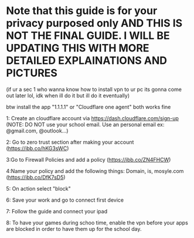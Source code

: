 # Note that this guide is for your privacy purposed only AND THIS IS NOT THE FINAL GUIDE. I WILL BE UPDATING THIS WITH MORE DETAILED EXPLAINATIONS AND PICTURES
(if ur a sec 1 who wanna know how to install vpn to ur pc its gonna come out later lol, idk when ill do it but ill do it eventually)


btw install the app "1.1.1.1" or "Cloudflare one agent" both works fine

1: Create an cloudflare account via https://dash.cloudflare.com/sign-up (NOTE: DO NOT use your school email. Use an personal email ex: @gmail.com, @outlook...)

2: Go to zero trust section after making your account (https://ibb.co/hKG3sWC)

3:Go to Firewall Policies and add a policy (https://ibb.co/ZN4FHCW)

4:Name your policy and add the following things: Domain, is, mosyle.com (https://ibb.co/DfK7sD5)

5: On action select "block"

6: Save your work and go to connect first device

7: Follow the guide and connect your ipad

8: To have your games during schoo time, enable the vpn before your apps are blocked in order to have them up for the school day.


